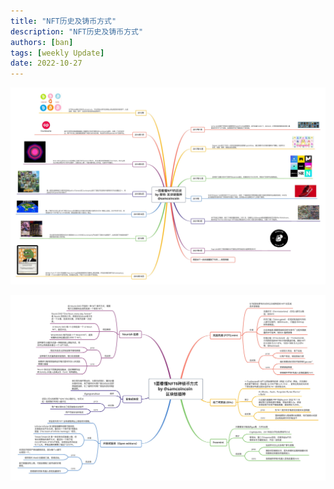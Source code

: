 ```yaml
---
title: "NFT历史及铸币方式"
description: "NFT历史及铸币方式"
authors: [ban]
tags: [weekly Update]
date: 2022-10-27
---
```


![一文](./assets/yiwen.jpg)

![mint](./assets/mint.jpg)


